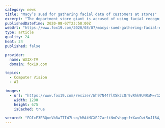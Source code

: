 ```yaml
---
category: news
title: "Macy’s sued for gathering facial data of customers at stores"
excerpt: "The department store giant is accused of using facial recognition software to match faces with personal information on social media. More than 6,000 people could be affected. The class action lawsuit was filed in the Northern District of Illinois seeking ..."
publishedDateTime: 2020-08-07T23:58:00Z
webUrl: "https://www.fox19.com/2020/08/07/macys-sued-gathering-facial-data-customers-stores/"
type: article
quality: 24
heat: 24
published: false

provider:
  name: WXIX-TV
  domain: fox19.com

topics:
  - Computer Vision
  - AI

images:
  - url: "https://www.fox19.com/resizer/Wh97N447lX5k3cQr9vRhk9UNRaM=/1200x0/cloudfront-us-east-1.images.arcpublishing.com/raycom/CTYBKVMO7BDIRJNGSNEQ4HWBPU.jpg"
    width: 1200
    height: 675
    isCached: true

secured: "EOIxF3EBQunVb8wITIW7Lso/hMAtMCXEJ7arfiNmCvhpgtf+XwvCwi5uJI64/eixvp4uXw9NBTno22MMFB3TdxdGEvt7yfmueXgSCh0XlUptDgmqQOA9s4mhMRqinCICjBYxanqlGKXGl5AN+a/x5u3SzTvQyOHk1lFpMXxDhXF+Lyvwbw+i+VEcT7WmxJNYS1vgtlu18DeXdvq3EKFuiGwetlMvJNM+9Sf2PqjdJlKDqkkMpLRQPbf5dhnf20qjW7WaKuFWEopp6TRSK6yAUovJ9ZWJX+KNDy9A/fzalVmeG8piQBHAodInTA2HFAUrabE4rblTdJFogzNhlyknJg==;Wee9V91j/A2wgJDiXKbR4Q=="
---
```


